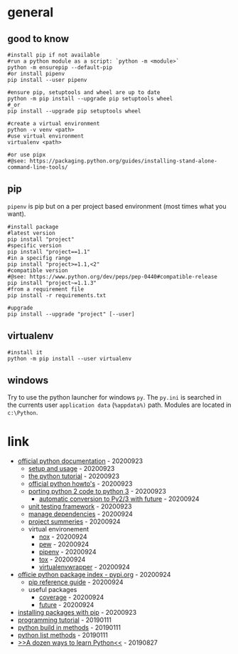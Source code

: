 # general

## good to know

```
#install pip if not available
#run a python module as a script: `python -m <module>`
python -m ensurepip --default-pip
#or install pipenv
pip install --user pipenv

#ensure pip, setuptools and wheel are up to date
python -m pip install --upgrade pip setuptools wheel
#_or
pip install --upgrade pip setuptools wheel

#create a virtual environment
python -v venv <path>
#use virtual environment
virtualenv <path>

#or use pipx
#@see: https://packaging.python.org/guides/installing-stand-alone-command-line-tools/
```

## pip

`pipenv` is pip but on a per project based environment (most times what you want).

```
#install package
#latest version
pip install "project"
#specific version
pip install "project==1.1"
#in a specifig range
pip install "project>=1.1,<2"
#compatible version
#@see: https://www.python.org/dev/peps/pep-0440#compatible-release
pip install "project~=1.1.3"
#from a requirement file
pip install -r requirements.txt

#upgrade
pip install --upgrade "project" [--user]
```

## virtualenv

```
#install it
python -m pip install --user virtualenv
```

## windows

Try to use the python launcher for windows `py`.
The `py.ini` is searched in the currents user `application data` (`%appdata%)` path.
Modules are located in `c:\Python`.

# link

* [official python documentation](https://docs.python.org/) - 20200923
    * [setup and usage](https://docs.python.org/3/using/index.html) - 20200923
    * [the python tutorial](https://docs.python.org/3/tutorial/index.html) - 20200923
    * [official python howto's](https://docs.python.org/3/howto/index.html) - 20200923
    * [porting python 2 code to python 3](https://docs.python.org/3/howto/pyporting.html) - 20200923
        * [automatic conversion to Py2/3 with future](http://python-future.org/automatic_conversion.html) - 20200924
    * [unit testing framework](https://docs.python.org/3/library/unittest.html) - 20200923
    * [manage dependencies](https://packaging.python.org/tutorials/managing-dependencies/#managing-dependencies) - 20200924
    * [project summeries](https://packaging.python.org/key_projects/) - 20200924
    * virtual environement
        * [nox](https://nox.thea.codes/) - 20200924
        * [pew](https://github.com/berdario/pew) - 20200924
        * [pipenv](https://pipenv.pypa.io/) - 20200924
        * [tox](https://tox.readthedocs.io/) - 20200924
        * [virtualenvwrapper](https://virtualenvwrapper.readthedocs.io/) - 20200924
* [officie python package index - pypi.org](https://pypi.org/) - 20200924
    * [pip reference guide](https://pip.pypa.io/en/latest/reference/) - 20200924
    * useful packages
        * [coverage](https://pypi.org/project/coverage/) - 20200924
        * [future](http://python-future.org/automatic_conversion.html) - 20200924
* [installing packages with pip](https://packaging.python.org/tutorials/installing-packages/) - 20200923
* [programming tutorial](https://www.programiz.com/python-programming/tutorial) - 20190111
* [python build in methods](https://www.programiz.com/python-programming/methods/built-in) - 20190111
* [python list methods](https://www.programiz.com/python-programming/methods/list) - 20190111
* [>>A dozen ways to learn Python<<](https://opensource.com/article/19/8/dozen-ways-learn-python) - 20190827
